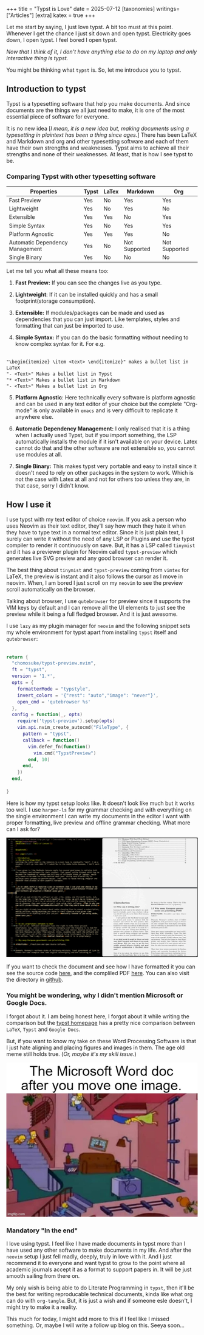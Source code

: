 +++
title = "Typst is Love"
date = 2025-07-12
[taxonomies]
writings=["Articles"]
[extra]
katex = true
+++

Let me start by saying, I just love typst. A bit too must at this point. Whenever I get the chance I just sit down and open typst. Electricity goes down, I open typst. I feel bored I open typst.

_Now that I think of it, I don't have anything else to do on my laptop and only interactive thing is typst._ 

You might be thinking what `typst` is. So, let me introduce you to typst.

## Introduction to typst

Typst is a typesetting software that help you make documents. And since documents are the things we all just need to make, it is one of the most essential piece of software for everyone.

It is no new idea [_I mean, it is a new idea but, making documents using a typesetting in plaintext has been a thing since ages._] There has been LaTeX and Markdown and org and other typesetting software and each of them have their own strengths and weaknesses. Typst aims to achieve all their strengths and none of their weaknesses. At least, that is how I see typst to be.

### Comparing Typst with other typesetting software

|Properties|Typst|LaTex|Markdown|Org|
|---|---|---|---|---|
|Fast Preview| Yes| No| Yes| Yes|
|Lightweight| Yes| No| Yes| No|
|Extensible|Yes| Yes| No| Yes|
|Simple Syntax|Yes| No| Yes| Yes|
|Platform Agnostic|Yes| Yes| Yes| No|
|Automatic Dependency Management|Yes| No| Not Supported| Not Supported|
|Single Binary|Yes| No| No| No|

Let me tell you what all these means too:  
1. **Fast Preview:** If you can see the changes live as you type.  

2. **Lightweight**: If it can be installed quickly and has a small footprint(storage consumption).  

3. **Extensible:** If modules/packages can be made and used as dependencies that you can just import. Like templates, styles and formatting that can just be imported to use.  

4. **Simple Syntax:** If you can do the basic formatting without needing to know complex syntax for it. For e.g.
```

"\begin{itemize} \item <text> \end{itemize}" makes a bullet list in LaTeX
"- <Text>" Makes a bullet list in Typst
"* <Text>" Makes a bullet list in Markdown
"- <Text>" Makes a bullet list in Org

```

5. **Platform Agnostic**: Here technically every software is platform agnostic and can be used in any text editor of your choice but the complete "Org-mode" is only available in `emacs` and is very difficult to replicate it anywhere else.  

6. **Automatic Dependency Management:** I only realised that it is a thing when I actually used Typst, but if you import something, the LSP automatically installs the module if it isn't available on your device. Latex cannot do that and the other software are not extensible so, you cannot use modules at all.

7. **Single Binary:** This makes typst very portable and easy to install since it doesn't need to rely on other packages in the system to work. Which is not the case with Latex at all and not for others too unless they are, in that case, sorry I didn't know.

## How I use it
I use typst with my text editor of choice `neovim`. If you ask a person who uses Neovim as their text editor, they'll say how much they hate it when they have to type text in a normal text editor. Since it is just plain text, I surely can write it without the need of any LSP or Plugins and use the typst compiler to render it continuously on save. But, it has a LSP called `tinymist` and it has a previewer plugin for Neovim called `typst-preview` which generates live SVG preview and any good browser can render it.

The best thing about `tinymist` and `typst-preview` coming from `vimtex` for LaTeX, the preview is instant and it also follows the cursor as I move in neovim. When, I am bored I just scroll on my `neovim` to see the preview scroll automatically on the browser.

Talking about browser, I use `qutebrowser` for preview since it supports the VIM keys by default and I can remove all the UI elements to just see the preview while it being a full fledged browser. And it is just awesome.

I use `lazy` as my plugin manager for `neovim` and the following snippet sets my whole environment for typst apart from installing `typst` itself and `qutebrowser`:
```lua

return {
  "chomosuke/typst-preview.nvim",
  ft = "typst",
  version = '1.*',
  opts = {
    formatterMode = "typstyle",
    invert_colors = '{"rest": "auto","image": "never"}',
    open_cmd = 'qutebrowser %s'
  },
  config = function(_, opts)
    require('typst-preview').setup(opts)
    vim.api.nvim_create_autocmd("FileType", {
      pattern = "typst",
      callback = function()
        vim.defer_fn(function()
          vim.cmd("TypstPreview")
        end, 10)
      end,
    })
  end,

}
```

Here is how my typst setup looks like. It doesn't look like much but it works too well. I use `harper-ls` for my grammar checking and with everything on the single environment I can write my documents in the editor I want with proper formatting, live preview and offline grammar checking. What more can I ask for?

![My Typst Environment](/images/typst/typst-environment.png)

If you want to check the document and see how I have formatted it you can see the source code [here](/images/typst/creative-suite-that-doesnt-trap-you/creative-suite-that-doesnt-trap-you.typ), and the compliled PDF [here](/images/typst/creative-suite-that-doesnt-trap-you/creative-suite-that-doesnt-trap-you.pdf). You can also visit the directory in [github](https://github.com/scientiac/scientiac.github.io/tree/main/static/images/typst/creative-suite-that-doesnt-trap-you).

### You might be wondering, why I didn't mention Microsoft or Google Docs.
I forgot about it. I am being honest here, I forgot about it while writing the comparison but the [typst homepage](https://typst.app/#:~:text=Why%20should%20I%20use%20Typst%20instead%20of%20...) has a pretty nice comparison between `LaTeX`, `Typst` and `Google Docs`.

  But, if you want to know my take on these Word Processing Software is that I just hate aligning and placing figures and images in them. The age old meme still holds true. (_Or, maybe it's my skill issue._)

![Microsoft Word Meme](/images/typst/meme.png)

### Mandatory "In the end"
I love using typst. I feel like I have made documents in typst more than I have used any other software to make documents in my life. And after the `neovim` setup I just fell madly, deeply, truly in love with it. And I just recommend it to everyone and want typst to grow to the point where all academic journals accept it as a format to support papers in. It will be just smooth sailing from there on.

My only wish is being able to do Literate Programming in `typst`, then it'll be the best for writing reproducable technical documents, kinda like what org can do with `org-tangle`. But, it is just a wish and if someone esle doesn't, I might try to make it a reality.

This much for today, I might add more to this if I feel like I missed something. Or, maybe I will write a follow up blog on this. Seeya soon...
